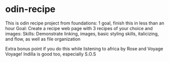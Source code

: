 # odin-recipe
This is odin recipe project from foundations: 1 goal, finish this in less than an hour
Goal: Create a recipe web page with 3 recipes of your choice and images:
Skills: Demonstrate linking, images, basic styling skills, italicizing, and flow, as well as file organization

Extra bonus point if you do this while listening to africa by Rose and Voyage Voyage! Indilla is good too, especially S.O.S

